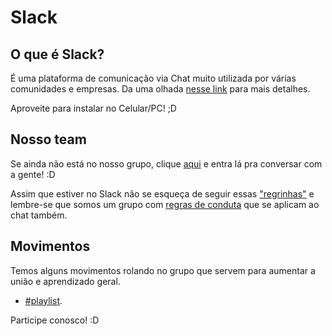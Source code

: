 # Slack

## O que é Slack?

É uma plataforma de comunicação via Chat muito utilizada por várias comunidades e empresas. Da uma olhada [nesse link](https://slack.com/) para mais detalhes.

Aproveite para instalar no Celular/PC! ;D

## Nosso team

Se ainda não está no nosso grupo, clique [aqui](http://slackfemugabc.herokuapp.com) e entra lá pra conversar com a gente! :D

Assim que estiver no Slack não se esqueça de seguir essas ["regrinhas"](canais.md) e lembre-se que somos um grupo com [regras de conduta](https://github.com/femug/femug/blob/master/CODIGO-DE-CONDUTA.md) que se aplicam ao chat também.

## Movimentos

Temos alguns movimentos rolando no grupo que servem para aumentar a união e aprendizado geral.

- [#playlist](/playlist.md).

Participe conosco! :D
